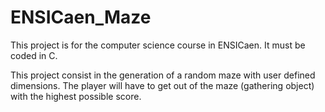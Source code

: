 # ENSICaen_Maze
This project is for the computer science course in ENSICaen.
It must be coded in C.

This project consist in the generation of a random maze with user defined dimensions.
The player will have to get out of the maze (gathering object) with the highest possible score.